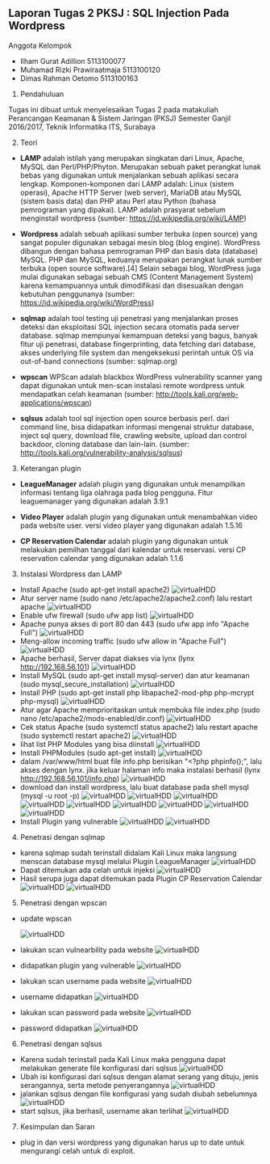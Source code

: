 Laporan Tugas 2 PKSJ : SQL Injection Pada Wordpress
---------------------------------------------------

Anggota Kelompok
- Ilham Gurat Adillion          5113100077
- Muhamad Rizki Prawiraatmaja   5113100120
- Dimas Rahman Oetomo           5113100163

1. Pendahuluan

Tugas ini dibuat untuk menyelesaikan Tugas 2 pada matakuliah Perancangan Keamanan & Sistem Jaringan (PKSJ) Semester Ganjil 2016/2017, Teknik Informatika ITS, Surabaya
 
2. Teori
 * **LAMP** adalah istilah yang merupakan singkatan dari Linux, Apache, MySQL dan Perl/PHP/Phyton. Merupakan sebuah paket perangkat lunak bebas yang digunakan untuk menjalankan sebuah aplikasi secara lengkap. Komponen-komponen dari LAMP adalah: Linux (sistem operasi), Apache HTTP Server (web server), MariaDB atau MySQL (sistem basis data) dan PHP atau Perl atau Python (bahasa pemrograman yang dipakai). LAMP adalah prasyarat sebelum menginstall wordpress (sumber: https://id.wikipedia.org/wiki/LAMP)

 * **Wordpress** adalah sebuah aplikasi sumber terbuka (open source) yang sangat populer digunakan sebagai mesin blog (blog engine). WordPress dibangun dengan bahasa pemrograman PHP dan basis data (database) MySQL. PHP dan MySQL, keduanya merupakan perangkat lunak sumber terbuka (open source software).[4] Selain sebagai blog, WordPress juga mulai digunakan sebagai sebuah CMS (Content Management System) karena kemampuannya untuk dimodifikasi dan disesuaikan dengan kebutuhan penggunanya (sumber: https://id.wikipedia.org/wiki/WordPress)
 
 * **sqlmap** adalah tool testing uji penetrasi yang menjalankan proses deteksi dan eksploitasi SQL injection secara otomatis pada server database. sqlmap mempunyai kemampuan deteksi yang bagus, banyak fitur uji penetrasi, database fingerprinting, data fetching dari database, akses underlying file system dan mengeksekusi perintah untuk OS via out-of-band connections (sumber: sqlmap.org)
 
 * **wpscan** WPScan adalah blackbox WordPress vulnerability scanner yang dapat digunakan untuk men-scan instalasi remote wordpress untuk mendapatkan celah keamanan (sumber: http://tools.kali.org/web-applications/wpscan)
 
 * **sqlsus** adalah tool sql injection open source berbasis perl. dari command line, bisa didapatkan informasi mengenai struktur database, inject sql query, download file, crawling website, upload dan control backdoor, cloning database dan lain-lain. (sumber: http://tools.kali.org/vulnerability-analysis/sqlsus)
 
3. Keterangan plugin
 * **LeagueManager** adalah plugin yang digunakan untuk menampilkan informasi tentang liga olahraga pada blog pengguna. Fitur leaguemanager yang digunakan adalah 3.9.1
 
 * **Video Player** adalah plugin yang digunakan untuk menambahkan video pada website user. versi video player yang digunakan adalah 1.5.16
 
 * **CP Reservation Calendar** adalah plugin yang digunakan untuk melakukan pemilhan tanggal dari kalendar untuk reservasi. versi CP reservation calendar yang digunakan adalah 1.1.6

3. Instalasi Wordpress dan LAMP
 * Install Apache (sudo apt-get install apache2)
    ![virtualHDD](https://github.com/atmazzerexe/PKSJ-PojokKhilaf/blob/master/Gambar/T2/00.png "virtual hdd")
 * Atur server name (sudo nano /etc/apache2/apache2.conf) lalu restart apache
    ![virtualHDD](https://github.com/atmazzerexe/PKSJ-PojokKhilaf/blob/master/Gambar/T2/01.png "virtual hdd")
 * Enable ufw firewall (sudo ufw app list)
    ![virtualHDD](https://github.com/atmazzerexe/PKSJ-PojokKhilaf/blob/master/Gambar/T2/02.png "virtual hdd")
 * Apache punya akses di port 80 dan 443 (sudo ufw app info "Apache Full")
    ![virtualHDD](https://github.com/atmazzerexe/PKSJ-PojokKhilaf/blob/master/Gambar/T2/03.png "virtual hdd")
 * Meng-allow incoming traffic (sudo ufw allow in "Apache Full")
    ![virtualHDD](https://github.com/atmazzerexe/PKSJ-PojokKhilaf/blob/master/Gambar/T2/04.png "virtual hdd")
 * Apache berhasil, Server dapat diakses via lynx (lynx http://192.168.56.101)
    ![virtualHDD](https://github.com/atmazzerexe/PKSJ-PojokKhilaf/blob/master/Gambar/T2/05.png "virtual hdd")
 * Install MySQL (sudo apt-get install mysql-server) dan atur keamanan (sudo mysql_secure_installation)
     ![virtualHDD](https://github.com/atmazzerexe/PKSJ-PojokKhilaf/blob/master/Gambar/T2/06_2.png "virtual hdd")
 * Install PHP (sudo apt-get install php libapache2-mod-php php-mcrypt php-mysql)
     ![virtualHDD](https://github.com/atmazzerexe/PKSJ-PojokKhilaf/blob/master/Gambar/T2/06.png "virtual hdd")
 * Atur agar Apache memprioritaskan untuk membuka file index.php (sudo nano /etc/apache2/mods-enabled/dir.conf)
    ![virtualHDD](https://github.com/atmazzerexe/PKSJ-PojokKhilaf/blob/master/Gambar/T2/07.png "virtual hdd")
 * Cek status Apache (sudo systemctl status apache2) lalu restart apache (sudo systemctl restart apache2)
    ![virtualHDD](https://github.com/atmazzerexe/PKSJ-PojokKhilaf/blob/master/Gambar/T2/11.png "virtual hdd")
 * lihat list PHP Modules yang bisa diinstall
     ![virtualHDD](https://github.com/atmazzerexe/PKSJ-PojokKhilaf/blob/master/Gambar/T2/09.png "virtual hdd")
 * Install PHPModules (sudo apt-get install)
    ![virtualHDD](https://github.com/atmazzerexe/PKSJ-PojokKhilaf/blob/master/Gambar/T2/10.png "virtual hdd")
 * dalam /var/www/html buat file info.php berisikan "<?php phpinfo();", lalu akses dengan lynx. jika keluar halaman info maka instalasi berhasil (lynx http://192.168.56.101/info.php)
   ![virtualHDD](https://github.com/atmazzerexe/PKSJ-PojokKhilaf/blob/master/Gambar/T2/12.png "virtual hdd")
 * download dan install wordpress, lalu buat database pada shell mysql (mysql -u root -p)
   ![virtualHDD](https://github.com/atmazzerexe/PKSJ-PojokKhilaf/blob/master/Gambar/T2/13.png "virtual hdd")
   ![virtualHDD](https://github.com/atmazzerexe/PKSJ-PojokKhilaf/blob/master/Gambar/T2/17.png "virtual hdd")
   ![virtualHDD](https://github.com/atmazzerexe/PKSJ-PojokKhilaf/blob/master/Gambar/T2/18.png "virtual hdd")
   ![virtualHDD](https://github.com/atmazzerexe/PKSJ-PojokKhilaf/blob/master/Gambar/T2/19.png "virtual hdd")
   ![virtualHDD](https://github.com/atmazzerexe/PKSJ-PojokKhilaf/blob/master/Gambar/T2/20.png "virtual hdd")
   ![virtualHDD](https://github.com/atmazzerexe/PKSJ-PojokKhilaf/blob/master/Gambar/T2/21.png "virtual hdd")
   ![virtualHDD](https://github.com/atmazzerexe/PKSJ-PojokKhilaf/blob/master/Gambar/T2/22.png "virtual hdd")
   ![virtualHDD](https://github.com/atmazzerexe/PKSJ-PojokKhilaf/blob/master/Gambar/T2/23.png "virtual hdd")
   ![virtualHDD](https://github.com/atmazzerexe/PKSJ-PojokKhilaf/blob/master/Gambar/T2/24.png "virtual hdd")
 * Install Plugin yang vulnerable
   ![virtualHDD](https://github.com/atmazzerexe/PKSJ-PojokKhilaf/blob/master/Gambar/T2/26.png "virtual hdd")
   ![virtualHDD](https://github.com/atmazzerexe/PKSJ-PojokKhilaf/blob/master/Gambar/T2/25.png "virtual hdd")
 
4. Penetrasi dengan sqlmap
 * karena sqlmap sudah terinstall didalam Kali Linux maka langsung menscan database mysql melalui Plugin LeagueManager
   ![virtualHDD](https://github.com/atmazzerexe/PKSJ-PojokKhilaf/blob/master/Gambar/T2/29.png "virtual hdd")
 * Dapat ditemukan ada celah untuk injeksi
   ![virtualHDD](https://github.com/atmazzerexe/PKSJ-PojokKhilaf/blob/master/Gambar/T2/30.png "virtual hdd")
 * Hasil serupa juga dapat ditemukan pada Plugin CP Reservation Calendar
   ![virtualHDD](https://github.com/atmazzerexe/PKSJ-PojokKhilaf/blob/master/Gambar/T2/39.png "virtual hdd")
   ![virtualHDD](https://github.com/atmazzerexe/PKSJ-PojokKhilaf/blob/master/Gambar/T2/41.png "virtual hdd")

5. Penetrasi dengan wpscan
 * update wpscan
 
   ![virtualHDD](https://github.com/atmazzerexe/PKSJ-PojokKhilaf/blob/master/Gambar/T2/38.png "virtual hdd")
 * lakukan scan vulnearbility pada website
   ![virtualHDD](https://github.com/atmazzerexe/PKSJ-PojokKhilaf/blob/master/Gambar/T2/32.png "virtual hdd")
 * didapatkan plugin yang vulnerable
   ![virtualHDD](https://github.com/atmazzerexe/PKSJ-PojokKhilaf/blob/master/Gambar/T2/33.png "virtual hdd")
 * lakukan scan username pada website
   ![virtualHDD](https://github.com/atmazzerexe/PKSJ-PojokKhilaf/blob/master/Gambar/T2/34.png "virtual hdd")
 * username didapatkan
   ![virtualHDD](https://github.com/atmazzerexe/PKSJ-PojokKhilaf/blob/master/Gambar/T2/35.png "virtual hdd")
 * lakukan scan password pada website
   ![virtualHDD](https://github.com/atmazzerexe/PKSJ-PojokKhilaf/blob/master/Gambar/T2/36.png "virtual hdd")
 * password didapatkan
   ![virtualHDD](https://github.com/atmazzerexe/PKSJ-PojokKhilaf/blob/master/Gambar/T2/37.png "virtual hdd")

6. Penetrasi dengan sqlsus
 * Karena sudah terinstall pada Kali Linux maka pengguna dapat melakukan generate file konfigurasi dari sqlsus
    ![virtualHDD](https://github.com/atmazzerexe/PKSJ-PojokKhilaf/blob/master/Gambar/T2/42.png "virtual hdd")
 * Ubah isi konfigurasi dari sqlsus dengan alamat serang yang dituju, jenis serangannya, serta metode penyerangannya
    ![virtualHDD](https://github.com/atmazzerexe/PKSJ-PojokKhilaf/blob/master/Gambar/T2/43.png "virtual hdd")
 * jalankan sqlsus dengan file konfigurasi yang sudah diubah sebelumnya
    ![virtualHDD](https://github.com/atmazzerexe/PKSJ-PojokKhilaf/blob/master/Gambar/T2/44.png "virtual hdd")
 * start sqlsus, jika berhasil, username akan terlihat
    ![virtualHDD](https://github.com/atmazzerexe/PKSJ-PojokKhilaf/blob/master/Gambar/T2/45.jpg "virtual hdd")


7. Kesimpulan dan Saran
 * plug in dan versi wordpress yang digunakan harus up to date untuk mengurangi celah untuk di exploit.

